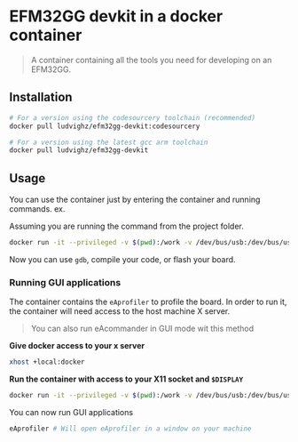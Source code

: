 # EFM32GG devkit in a docker container

> A container containing all the tools you need for developing on an EFM32GG.

## Installation

```sh
# For a version using the codesourcery toolchain (recommended)
docker pull ludvighz/efm32gg-devkit:codesourcery

# For a version using the latest gcc arm toolchain
docker pull ludvighz/efm32gg-devkit
```

## Usage

You can use the container just by entering the container and running commands. ex.

Assuming you are running the command from the project folder.

```sh
docker run -it --privileged -v $(pwd):/work -v /dev/bus/usb:/dev/bus/usb ludvighz/efm32gg-devkit
```

Now you can use `gdb`, compile your code, or flash your board.

### Running GUI applications

The container contains the `eAprofiler` to profile the board. In order to run it, the container will
need access to the host machine X server.

> You can also run eAcommander in GUI mode wit this method

**Give docker access to your x server**

```sh
xhost +local:docker
```

**Run the container with access to your X11 socket and `$DISPLAY`**

```sh
docker run -it --privileged -v $(pwd):/work -v /dev/bus/usb:/dev/bus/usb -v /tmp/.X11-unix/:/tmp/.X11-unix -e DISPLAY=$DISPLAY ludvighz/efm32gg-devkit
```

You can now run GUI applications

```sh
eAprofiler # Will open eAprofiler in a window on your machine
```
